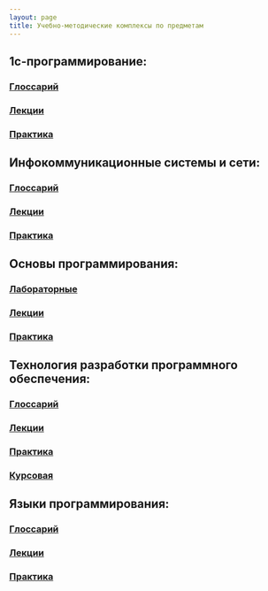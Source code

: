 ```yaml
---
layout: page
title: Учебно-методические комплексы по предметам
---
```

<h2> 1c-программирование:</h2>
<p>
<h3><a href="/umk/1c/glos/gloss.html"> Глоссарий </a></h3>
</p>
<p>
<h3><a href="/umk/1c/lec/lec.html"> Лекции </a></h3>
</p>
<p>
<h3><a href="/umk/1c/pract/pract.html"> Практика </a></h3>
</p>
<h2> Инфокоммуникационные системы и сети: </h2>
<p>
<h3><a href="/umk/isis/gloss/gloss.html"> Глоссарий </a></h3>
</p>
<p>
<h3><a href="/umk/isis/lec/lec.html"> Лекции </a></h3>
</p>
<p>
<h3><a href="/umk/isis/pract/pract.html"> Практика </a></h3>
</p>
<h2> Основы программирования: </h2>
<p>
<h3><a href="/umk/op/lab/lab.html"> Лабораторные </a></h3>
</p>
<p>
<h3><a href="/umk/op/lec/lec.html"> Лекции </a></h3>
</p>
<p>
<h3><a href="/umk/op/pract/pract.html"> Практика </a></h3>
</p>
<h2> Технология разработки программного обеспечения: </h2>
<p>
<h3><a href="/umk/trpo/gloss/gloss.html"> Глоссарий </a></h3>
</p>
<p>
<h3><a href="/umk/trpo/lec/lec.html"> Лекции </a></h3>
</p>
<p>
<h3><a href="/umk/trpo/pract/pract.html"> Практика </a></h3>
</p>
<p>
<h3><a href="/umk/trpo/kurs/kurs.html"> Курсовая </a></h3>
</p>
<h2> Языки программирования: </h2>
<p>
<h3><a href="/umk/zp/gloss/gloss.html"> Глоссарий </a></h3>
</p>
<p>
<h3><a href="/umk/zp/lec/lec.html"> Лекции </a></h3>
</p>
<p>
<h3><a href="/umk/zp/pract/pract.html"> Практика </a></h3>
</p>
